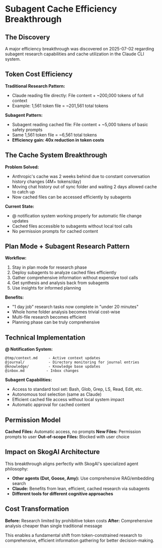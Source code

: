 # Subagent Cache Efficiency Breakthrough

## The Discovery

A major efficiency breakthrough was discovered on 2025-07-02 regarding subagent research capabilities and cache utilization in the Claude CLI system.

## Token Cost Efficiency

**Traditional Research Pattern:**
- Claude reading file directly: File content + ~200,000 tokens of full context
- Example: 1,561 token file = ~201,561 total tokens

**Subagent Pattern:**
- Subagent reading cached file: File content + ~5,000 tokens of basic safety prompts  
- Same 1,561 token file = ~6,561 total tokens
- **Efficiency gain: 40x reduction in token costs**

## The Cache System Breakthrough

**Problem Solved:**
- Anthropic's cache was 2 weeks behind due to constant conversation history changes (4M+ tokens/day)
- Moving chat history out of sync folder and waiting 2 days allowed cache to catch up
- Now cached files can be accessed efficiently by subagents

**Current State:**
- @ notification system working properly for automatic file change updates
- Cached files accessible to subagents without local tool calls
- No permission prompts for cached content

## Plan Mode + Subagent Research Pattern

**Workflow:**
1. Stay in plan mode for research phase
2. Deploy subagents to analyze cached files efficiently  
3. Gather comprehensive information without expensive tool calls
4. Get synthesis and analysis back from subagents
5. Use insights for informed planning

**Benefits:**
- "1 day job" research tasks now complete in "under 20 minutes"
- Whole home folder analysis becomes trivial cost-wise
- Multi-file research becomes efficient
- Planning phase can be truly comprehensive

## Technical Implementation

**@ Notification System:**
```
@tmp/context.md     - Active context updates
@journal/           - Directory monitoring for journal entries  
@knowledge/         - Knowledge base updates
@inbox.md          - Inbox changes
```

**Subagent Capabilities:**
- Access to standard tool set: Bash, Glob, Grep, LS, Read, Edit, etc.
- Autonomous tool selection (same as Claude)
- Efficient cached file access without local system impact
- Automatic approval for cached content

## Permission Model

**Cached Files:** Automatic access, no prompts
**New Files:** Permission prompts to user 
**Out-of-scope Files:** Blocked with user choice

## Impact on SkogAI Architecture

This breakthrough aligns perfectly with SkogAI's specialized agent philosophy:
- **Other agents (Dot, Goose, Amy):** Use comprehensive RAG/embedding search
- **Claude:** Benefits from lean, efficient, cached research via subagents
- **Different tools for different cognitive approaches**

## Cost Transformation

**Before:** Research limited by prohibitive token costs
**After:** Comprehensive analysis cheaper than single traditional message

This enables a fundamental shift from token-constrained research to comprehensive, efficient information gathering for better decision-making.